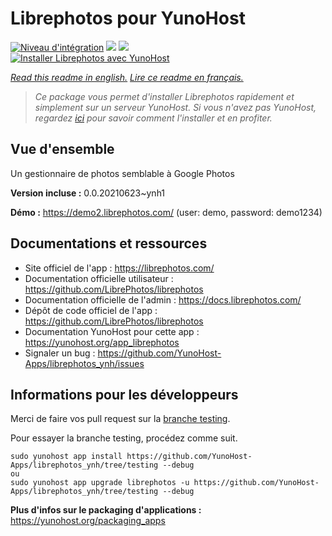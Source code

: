 # Librephotos pour YunoHost

[![Niveau d'intégration](https://dash.yunohost.org/integration/librephotos.svg)](https://dash.yunohost.org/appci/app/librephotos) ![](https://ci-apps.yunohost.org/ci/badges/librephotos.status.svg) ![](https://ci-apps.yunohost.org/ci/badges/librephotos.maintain.svg)  
[![Installer Librephotos avec YunoHost](https://install-app.yunohost.org/install-with-yunohost.svg)](https://install-app.yunohost.org/?app=librephotos)

*[Read this readme in english.](./README.md)*
*[Lire ce readme en français.](./README_fr.md)*

> *Ce package vous permet d'installer Librephotos rapidement et simplement sur un serveur YunoHost.
Si vous n'avez pas YunoHost, regardez [ici](https://yunohost.org/#/install) pour savoir comment l'installer et en profiter.*

## Vue d'ensemble

Un gestionnaire de photos semblable à Google Photos

**Version incluse :** 0.0.20210623~ynh1

**Démo :** https://demo2.librephotos.com/ (user: demo, password: demo1234)

## Documentations et ressources

* Site officiel de l'app : https://librephotos.com/
* Documentation officielle utilisateur : https://github.com/LibrePhotos/librephotos
* Documentation officielle de l'admin : https://docs.librephotos.com/
* Dépôt de code officiel de l'app : https://github.com/LibrePhotos/librephotos
* Documentation YunoHost pour cette app : https://yunohost.org/app_librephotos
* Signaler un bug : https://github.com/YunoHost-Apps/librephotos_ynh/issues

## Informations pour les développeurs

Merci de faire vos pull request sur la [branche testing](https://github.com/YunoHost-Apps/librephotos_ynh/tree/testing).

Pour essayer la branche testing, procédez comme suit.
```
sudo yunohost app install https://github.com/YunoHost-Apps/librephotos_ynh/tree/testing --debug
ou
sudo yunohost app upgrade librephotos -u https://github.com/YunoHost-Apps/librephotos_ynh/tree/testing --debug
```

**Plus d'infos sur le packaging d'applications :** https://yunohost.org/packaging_apps